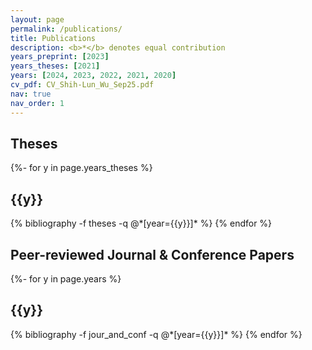 ```yaml
---
layout: page
permalink: /publications/
title: Publications
description: <b>*</b> denotes equal contribution
years_preprint: [2023]
years_theses: [2021]
years: [2024, 2023, 2022, 2021, 2020]
cv_pdf: CV_Shih-Lun_Wu_Sep25.pdf
nav: true
nav_order: 1
---
```

<!-- _pages/publications.md -->

<article>
<div class="publications">
<h2 class="publ-cat">Theses</h2>
{%- for y in page.years_theses %}
  <h2 class="year">{{y}}</h2>
  {% bibliography -f theses -q @*[year={{y}}]* %}
{% endfor %}
</div>

<!-- <div class="publications">
<h2 class="publ-cat">Preprints</h2>
{%- for y in page.years_preprint %}
  <h2 class="year">{{y}}</h2>
  {% bibliography -f preprints -q @*[year={{y}}]* %}
{% endfor %}
</div> -->

<div class="publications">
<h2 class="publ-cat">Peer-reviewed Journal & Conference Papers</h2>
{%- for y in page.years %}
  <h2 class="year">{{y}}</h2>
  {% bibliography -f jour_and_conf -q @*[year={{y}}]* %}
{% endfor %}
</div>
</article>